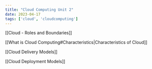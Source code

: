 ```yaml
---
title: "Cloud Computing Unit 2"
date: 2023-04-17 
tags: ['cloud', 'cloudcomputing']
---
```


[[Cloud - Roles and Boundaries]]

[[What is Cloud Computing#Characteristics|Characteristics of Cloud]]

[[Cloud Delivery Models]]

[[Cloud Deployment Models]]

